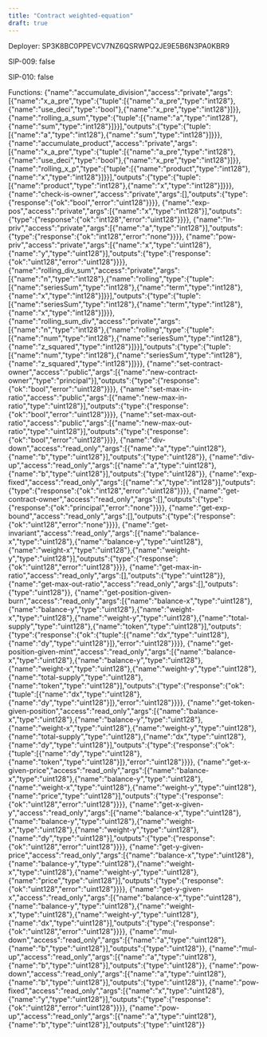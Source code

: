 ```yaml
---
title: "Contract weighted-equation"
draft: true
---
```

Deployer: SP3K8BC0PPEVCV7NZ6QSRWPQ2JE9E5B6N3PA0KBR9

SIP-009: false

SIP-010: false

Functions:
{"name":"accumulate_division","access":"private","args":[{"name":"x_a_pre","type":{"tuple":[{"name":"a_pre","type":"int128"},{"name":"use_deci","type":"bool"},{"name":"x_pre","type":"int128"}]}},{"name":"rolling_a_sum","type":{"tuple":[{"name":"a","type":"int128"},{"name":"sum","type":"int128"}]}}],"outputs":{"type":{"tuple":[{"name":"a","type":"int128"},{"name":"sum","type":"int128"}]}}}, {"name":"accumulate_product","access":"private","args":[{"name":"x_a_pre","type":{"tuple":[{"name":"a_pre","type":"int128"},{"name":"use_deci","type":"bool"},{"name":"x_pre","type":"int128"}]}},{"name":"rolling_x_p","type":{"tuple":[{"name":"product","type":"int128"},{"name":"x","type":"int128"}]}}],"outputs":{"type":{"tuple":[{"name":"product","type":"int128"},{"name":"x","type":"int128"}]}}}, {"name":"check-is-owner","access":"private","args":[],"outputs":{"type":{"response":{"ok":"bool","error":"uint128"}}}}, {"name":"exp-pos","access":"private","args":[{"name":"x","type":"int128"}],"outputs":{"type":{"response":{"ok":"int128","error":"uint128"}}}}, {"name":"ln-priv","access":"private","args":[{"name":"a","type":"int128"}],"outputs":{"type":{"response":{"ok":"int128","error":"none"}}}}, {"name":"pow-priv","access":"private","args":[{"name":"x","type":"uint128"},{"name":"y","type":"uint128"}],"outputs":{"type":{"response":{"ok":"uint128","error":"uint128"}}}}, {"name":"rolling_div_sum","access":"private","args":[{"name":"n","type":"int128"},{"name":"rolling","type":{"tuple":[{"name":"seriesSum","type":"int128"},{"name":"term","type":"int128"},{"name":"x","type":"int128"}]}}],"outputs":{"type":{"tuple":[{"name":"seriesSum","type":"int128"},{"name":"term","type":"int128"},{"name":"x","type":"int128"}]}}}, {"name":"rolling_sum_div","access":"private","args":[{"name":"n","type":"int128"},{"name":"rolling","type":{"tuple":[{"name":"num","type":"int128"},{"name":"seriesSum","type":"int128"},{"name":"z_squared","type":"int128"}]}}],"outputs":{"type":{"tuple":[{"name":"num","type":"int128"},{"name":"seriesSum","type":"int128"},{"name":"z_squared","type":"int128"}]}}}, {"name":"set-contract-owner","access":"public","args":[{"name":"new-contract-owner","type":"principal"}],"outputs":{"type":{"response":{"ok":"bool","error":"uint128"}}}}, {"name":"set-max-in-ratio","access":"public","args":[{"name":"new-max-in-ratio","type":"uint128"}],"outputs":{"type":{"response":{"ok":"bool","error":"uint128"}}}}, {"name":"set-max-out-ratio","access":"public","args":[{"name":"new-max-out-ratio","type":"uint128"}],"outputs":{"type":{"response":{"ok":"bool","error":"uint128"}}}}, {"name":"div-down","access":"read_only","args":[{"name":"a","type":"uint128"},{"name":"b","type":"uint128"}],"outputs":{"type":"uint128"}}, {"name":"div-up","access":"read_only","args":[{"name":"a","type":"uint128"},{"name":"b","type":"uint128"}],"outputs":{"type":"uint128"}}, {"name":"exp-fixed","access":"read_only","args":[{"name":"x","type":"int128"}],"outputs":{"type":{"response":{"ok":"int128","error":"uint128"}}}}, {"name":"get-contract-owner","access":"read_only","args":[],"outputs":{"type":{"response":{"ok":"principal","error":"none"}}}}, {"name":"get-exp-bound","access":"read_only","args":[],"outputs":{"type":{"response":{"ok":"uint128","error":"none"}}}}, {"name":"get-invariant","access":"read_only","args":[{"name":"balance-x","type":"uint128"},{"name":"balance-y","type":"uint128"},{"name":"weight-x","type":"uint128"},{"name":"weight-y","type":"uint128"}],"outputs":{"type":{"response":{"ok":"uint128","error":"uint128"}}}}, {"name":"get-max-in-ratio","access":"read_only","args":[],"outputs":{"type":"uint128"}}, {"name":"get-max-out-ratio","access":"read_only","args":[],"outputs":{"type":"uint128"}}, {"name":"get-position-given-burn","access":"read_only","args":[{"name":"balance-x","type":"uint128"},{"name":"balance-y","type":"uint128"},{"name":"weight-x","type":"uint128"},{"name":"weight-y","type":"uint128"},{"name":"total-supply","type":"uint128"},{"name":"token","type":"uint128"}],"outputs":{"type":{"response":{"ok":{"tuple":[{"name":"dx","type":"uint128"},{"name":"dy","type":"uint128"}]},"error":"uint128"}}}}, {"name":"get-position-given-mint","access":"read_only","args":[{"name":"balance-x","type":"uint128"},{"name":"balance-y","type":"uint128"},{"name":"weight-x","type":"uint128"},{"name":"weight-y","type":"uint128"},{"name":"total-supply","type":"uint128"},{"name":"token","type":"uint128"}],"outputs":{"type":{"response":{"ok":{"tuple":[{"name":"dx","type":"uint128"},{"name":"dy","type":"uint128"}]},"error":"uint128"}}}}, {"name":"get-token-given-position","access":"read_only","args":[{"name":"balance-x","type":"uint128"},{"name":"balance-y","type":"uint128"},{"name":"weight-x","type":"uint128"},{"name":"weight-y","type":"uint128"},{"name":"total-supply","type":"uint128"},{"name":"dx","type":"uint128"},{"name":"dy","type":"uint128"}],"outputs":{"type":{"response":{"ok":{"tuple":[{"name":"dy","type":"uint128"},{"name":"token","type":"uint128"}]},"error":"uint128"}}}}, {"name":"get-x-given-price","access":"read_only","args":[{"name":"balance-x","type":"uint128"},{"name":"balance-y","type":"uint128"},{"name":"weight-x","type":"uint128"},{"name":"weight-y","type":"uint128"},{"name":"price","type":"uint128"}],"outputs":{"type":{"response":{"ok":"uint128","error":"uint128"}}}}, {"name":"get-x-given-y","access":"read_only","args":[{"name":"balance-x","type":"uint128"},{"name":"balance-y","type":"uint128"},{"name":"weight-x","type":"uint128"},{"name":"weight-y","type":"uint128"},{"name":"dy","type":"uint128"}],"outputs":{"type":{"response":{"ok":"uint128","error":"uint128"}}}}, {"name":"get-y-given-price","access":"read_only","args":[{"name":"balance-x","type":"uint128"},{"name":"balance-y","type":"uint128"},{"name":"weight-x","type":"uint128"},{"name":"weight-y","type":"uint128"},{"name":"price","type":"uint128"}],"outputs":{"type":{"response":{"ok":"uint128","error":"uint128"}}}}, {"name":"get-y-given-x","access":"read_only","args":[{"name":"balance-x","type":"uint128"},{"name":"balance-y","type":"uint128"},{"name":"weight-x","type":"uint128"},{"name":"weight-y","type":"uint128"},{"name":"dx","type":"uint128"}],"outputs":{"type":{"response":{"ok":"uint128","error":"uint128"}}}}, {"name":"mul-down","access":"read_only","args":[{"name":"a","type":"uint128"},{"name":"b","type":"uint128"}],"outputs":{"type":"uint128"}}, {"name":"mul-up","access":"read_only","args":[{"name":"a","type":"uint128"},{"name":"b","type":"uint128"}],"outputs":{"type":"uint128"}}, {"name":"pow-down","access":"read_only","args":[{"name":"a","type":"uint128"},{"name":"b","type":"uint128"}],"outputs":{"type":"uint128"}}, {"name":"pow-fixed","access":"read_only","args":[{"name":"x","type":"uint128"},{"name":"y","type":"uint128"}],"outputs":{"type":{"response":{"ok":"uint128","error":"uint128"}}}}, {"name":"pow-up","access":"read_only","args":[{"name":"a","type":"uint128"},{"name":"b","type":"uint128"}],"outputs":{"type":"uint128"}}
